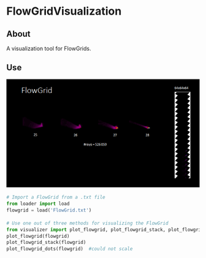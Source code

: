 # FlowGridVisualization

## About
A visualization tool for FlowGrids.

## Use
<p align="center"><img src="res/Example.png" ></p>

~~~python
# Import a FlowGrid from a .txt file
from loader import load
flowgrid = load('FlowGrid.txt')

# Use one out of three methods for visualizing the FlowGrid 
from visualizer import plot_flowgrid, plot_flowgrid_stack, plot_flowgrid_dots
plot_flowgrid(flowgrid)
plot_flowgrid_stack(flowgrid)
plot_flowgrid_dots(flowgrid)  #could not scale
~~~
